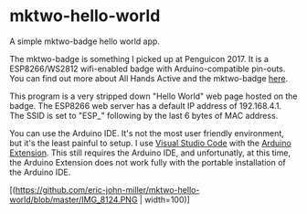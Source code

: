 # mktwo-hello-world
A simple mktwo-badge hello world app.

The mktwo-badge is something I picked up at Penguicon 2017. It is a ESP8266/WS2812 wifi-enabled badge with Arduino-compatible pin-outs.  
You can find out more about All Hands Active and the mktwo-badge [here](https://github.com/allhandsactive/mktwo-badge).  

This program is a very stripped down "Hello World" web page hosted on the badge. The ESP8266 web server has a default IP address of 192.168.4.1. The SSID is set to "ESP_" following by the last 6 bytes of MAC address.

You can use the Arduino IDE. It's not the most user friendly environment, but it's the least painful to setup. I use [Visual Studio Code](https://code.visualstudio.com/) with the [Arduino Extension](https://marketplace.visualstudio.com/items?itemName=vsciot-vscode.vscode-arduino). This still requires the Arduino IDE, and unfortunatly, at this time, the Arduino Extension does not work fully with the portable installation of the Arduino IDE. 

[(https://github.com/eric-john-miller/mktwo-hello-world/blob/master/IMG_8124.PNG | width=100)]
